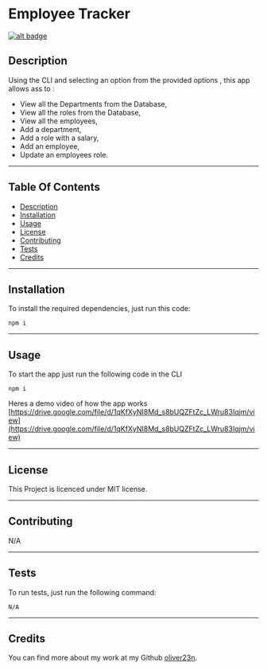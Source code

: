 # Employee Tracker

[![alt badge](https://img.shields.io/badge/licence-MIT-blue)](https://opensource.org/license/mit/)

## Description

Using the CLI and selecting an option from the provided options , this app allows ass to :

* View all the Departments from the Database,
* View all the roles from the Database, 
* View all the employees, 
* Add a department,
* Add a role with a salary,
* Add an employee,
* Update an employees role.

---

## Table Of Contents
                             
- [Description](#description)
- [Installation](#installation)
- [Usage](#usage)
- [License](#license)
- [Contributing](#contributing)
- [Tests](#tests)
- [Credits](#credits)

---

## Installation

To install the required dependencies, just run this code: 

```
npm i
```

---

## Usage

To start the app just run the following code in the CLI
```
npm i
```

Heres a demo video of how the app works [https://drive.google.com/file/d/1qKfXyNI8Md_s8bUQZFtZc_LWru83Iqjm/view](https://drive.google.com/file/d/1qKfXyNI8Md_s8bUQZFtZc_LWru83Iqjm/view)

---

## License

This Project is licenced under MIT license.

---

## Contributing

N/A

---

## Tests

To run tests, just run the following command:

```
N/A
```

--- 

## Credits

You can find more about my work at my Github [oliver23n](https://github.com/oliver23n).





